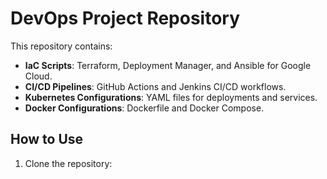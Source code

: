 # DevOps Project Repository

This repository contains:
- **IaC Scripts**: Terraform, Deployment Manager, and Ansible for Google Cloud.
- **CI/CD Pipelines**: GitHub Actions and Jenkins CI/CD workflows.
- **Kubernetes Configurations**: YAML files for deployments and services.
- **Docker Configurations**: Dockerfile and Docker Compose.

## How to Use

1. Clone the repository:
